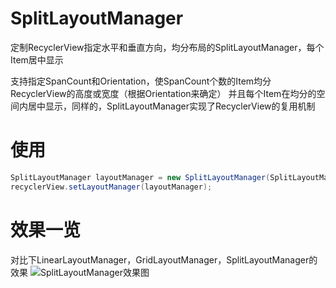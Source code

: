 # SplitLayoutManager

定制RecyclerView指定水平和垂直方向，均分布局的SplitLayoutManager，每个Item居中显示


支持指定SpanCount和Orientation，使SpanCount个数的Item均分RecyclerView的高度或宽度（根据Orientation来确定）
并且每个Item在均分的空间内居中显示，同样的，SplitLayoutManager实现了RecyclerView的复用机制

# 使用

```Java
SplitLayoutManager layoutManager = new SplitLayoutManager(SplitLayoutManager.HORIZONTAL, 4);
recyclerView.setLayoutManager(layoutManager);
```

# 效果一览
对比下LinearLayoutManager，GridLayoutManager，SplitLayoutManager的效果
![SplitLayoutManager效果图](image/SplitLayoutManager.gif)
